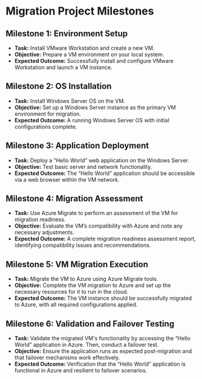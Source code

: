 # Migration Project Milestones

## Milestone 1: Environment Setup
- **Task:** Install VMware Workstation and create a new VM.  
- **Objective:** Prepare a VM environment on your local system.  
- **Expected Outcome:** Successfully install and configure VMware Workstation and launch a VM instance.  

## Milestone 2: OS Installation
- **Task:** Install Windows Server OS on the VM.  
- **Objective:** Set up a Windows Server instance as the primary VM environment for migration.  
- **Expected Outcome:** A running Windows Server OS with initial configurations complete.  

## Milestone 3: Application Deployment
- **Task:** Deploy a “Hello World” web application on the Windows Server.  
- **Objective:** Test basic server and network functionality.  
- **Expected Outcome:** The “Hello World” application should be accessible via a web browser within the VM network.  

## Milestone 4: Migration Assessment
- **Task:** Use Azure Migrate to perform an assessment of the VM for migration readiness.  
- **Objective:** Evaluate the VM’s compatibility with Azure and note any necessary adjustments.  
- **Expected Outcome:** A complete migration readiness assessment report, identifying compatibility issues and recommendations.  

## Milestone 5: VM Migration Execution
- **Task:** Migrate the VM to Azure using Azure Migrate tools.  
- **Objective:** Complete the VM migration to Azure and set up the necessary resources for it to run in the cloud.  
- **Expected Outcome:** The VM instance should be successfully migrated to Azure, with all required configurations applied.  

## Milestone 6: Validation and Failover Testing
- **Task:** Validate the migrated VM's functionality by accessing the “Hello World” application in Azure. Then, conduct a failover test.  
- **Objective:** Ensure the application runs as expected post-migration and that failover mechanisms work effectively.  
- **Expected Outcome:** Verification that the “Hello World” application is functional in Azure and resilient to failover scenarios.  
